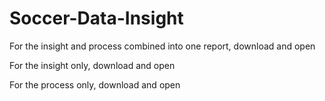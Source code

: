 # Soccer-Data-Insight

 For the insight and process combined into one report, download and open

 For the insight only, download and open

 For the process only, download and open
